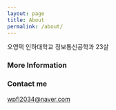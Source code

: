 ```yaml
---
layout: page
title: About
permalink: /about/
---
```


오영택
인하대학교 정보통신공학과
23살

### More Information



### Contact me

[wpfl2034@naver.com](wpfl2034@naver.com)
